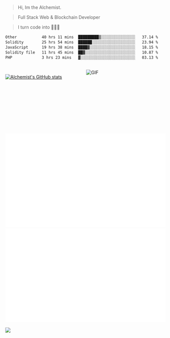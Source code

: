 > Hi, Im the Alchemist.

> Full Stack Web & Blockchain Developer

> I turn code into 💎💎💎

<!--START_SECTION:waka-->
```text
Other           40 hrs 11 mins  █████████▒░░░░░░░░░░░░░░░   37.14 % 
Solidity        25 hrs 54 mins  ██████░░░░░░░░░░░░░░░░░░░   23.94 % 
JavaScript      19 hrs 38 mins  ████▓░░░░░░░░░░░░░░░░░░░░   18.15 % 
Solidity file   11 hrs 45 mins  ██▓░░░░░░░░░░░░░░░░░░░░░░   10.87 % 
PHP             3 hrs 23 mins   ▓░░░░░░░░░░░░░░░░░░░░░░░░   03.13 % 
```
<!--END_SECTION:waka-->


<br />

<img align="right" alt="GIF" src="https://user-images.githubusercontent.com/5355808/139111924-210cc6fa-9fb1-4dac-929d-6324a5836a92.gif" width="250" height="200" />

[![Alchemist's GitHub stats](https://github-readme-stats.vercel.app/api?username=DrMaxis&show_icons=true&theme=outrun&count_private=true)](#)

![](https://raw.githubusercontent.com/DrMaxis/github-stats-transparent/output/generated/overview.svg)
![](https://raw.githubusercontent.com/DrMaxis/github-stats-transparent/output/generated/languages.svg)

 
<a href="https://count.getloli.com/"><img src="https://count.getloli.com/get/@:maxis-the-alchemist?theme=rule34"></a>
<!-- https://count.getloli.com/get/@alchemist?theme=rule34 -->
<br>


